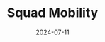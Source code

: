 ---  
layout: startup_page  
title: "Squad Mobility"  
id: "squadmobility.com"  
permalink: "/squadmobilitysquadmobility.com07112024/"  
website: "https://www.squadmobility.com/"  
funding_round: "Grant"  
funding_amount: "€1.35M"  
investors: "GIANTS consortium"  
about: "Squad Mobility designs and manufactures the SQUAD, a compact and affordable solar-powered car. The car features an integrated solar panel for extended range and swappable batteries for convenience. Its unique value proposition lies in its affordability and sustainable design, leveraging a distributed Microfactory concept for efficient production and reduced environmental impact."  
markets: "Automotive, Renewable Energy, Sustainable Transportation"  
hq: "Breda, North Brabant, Netherlands"  
founded_year: "2019"  
linkedin: "https://www.linkedin.com/company/squadmobility/"  
twitter: ""  
instagram: ""  
facebook: ""  
crunchbase: "https://www.crunchbase.com/organization/squad-mobility?utm_source=linkedin&utm_medium=referral&utm_campaign=linkedin_companies&utm_content=profile_cta_anon&trk=funding_crunchbase"  
pitchbook: ""  

date_display: "11-Jul-2024"  
date: "2024-07-11"

# SEO Optimization  
meta_title: "Squad Mobility - Grant Funding (€1.35M)"  
meta_description: "Squad Mobility, Squad Mobility designs and manufactures the SQUAD, a compact and affordable solar-powered car. The car features an integrated solar panel for extended..."  
meta_keywords: "Squad Mobility, Automotive, Renewable Energy, Sustainable Transportation, Grant funding"  
canonical_url: "https://startup.projectstartups.com/squadmobilitysquadmobility.com07112024/"  
---